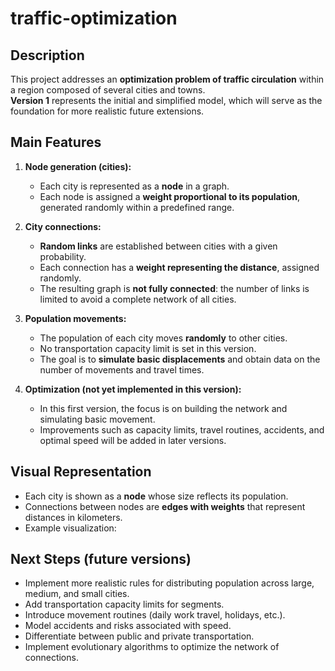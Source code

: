 # traffic-optimization

## Description
This project addresses an **optimization problem of traffic circulation** within a region composed of several cities and towns.  
**Version 1** represents the initial and simplified model, which will serve as the foundation for more realistic future extensions.

## Main Features
1. **Node generation (cities):**
   - Each city is represented as a **node** in a graph.
   - Each node is assigned a **weight proportional to its population**, generated randomly within a predefined range.
   
2. **City connections:**
   - **Random links** are established between cities with a given probability.
   - Each connection has a **weight representing the distance**, assigned randomly.
   - The resulting graph is **not fully connected**: the number of links is limited to avoid a complete network of all cities.

3. **Population movements:**
   - The population of each city moves **randomly** to other cities.
   - No transportation capacity limit is set in this version.
   - The goal is to **simulate basic displacements** and obtain data on the number of movements and travel times.

4. **Optimization (not yet implemented in this version):**
   - In this first version, the focus is on building the network and simulating basic movement.
   - Improvements such as capacity limits, travel routines, accidents, and optimal speed will be added in later versions.

## Visual Representation
- Each city is shown as a **node** whose size reflects its population.
- Connections between nodes are **edges with weights** that represent distances in kilometers.
- Example visualization:

## Next Steps (future versions)
- Implement more realistic rules for distributing population across large, medium, and small cities.
- Add transportation capacity limits for segments.
- Introduce movement routines (daily work travel, holidays, etc.).
- Model accidents and risks associated with speed.
- Differentiate between public and private transportation.
- Implement evolutionary algorithms to optimize the network of connections.

